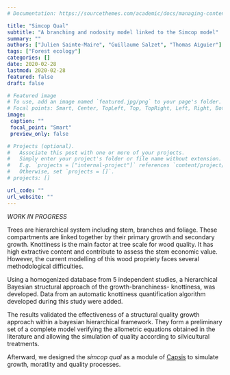 ```yaml
---
# Documentation: https://sourcethemes.com/academic/docs/managing-content/

title: "Simcop Qual"
subtitle: "A branching and nodosity model linked to the Simcop model"
summary: ""
authors: ["Julien Sainte-Maire", "Guillaume Salzet", "Thomas Aiguier"]
tags: ["Forest ecology"]
categories: []
date: 2020-02-28
lastmod: 2020-02-28
featured: false
draft: false

# Featured image
# To use, add an image named `featured.jpg/png` to your page's folder.
# Focal points: Smart, Center, TopLeft, Top, TopRight, Left, Right, BottomLeft, Bottom, BottomRight.
image:
 caption: ""
 focal_point: "Smart"
 preview_only: false

# Projects (optional).
#   Associate this post with one or more of your projects.
#   Simply enter your project's folder or file name without extension.
#   E.g. `projects = ["internal-project"]` references `content/project/deep-learning/index.md`.
#   Otherwise, set `projects = []`.
# projects: []

url_code: ""
url_website: ""
---
```


*WORK IN PROGRESS*

Trees are hierarchical system including stem, branches and foliage. These compartments 
are linked together by their primary growth and secondary growth. Knottiness is
the main factor at tree scale for wood quality. It has high extractive content and 
contribute to assess the stem economic value. However, the current modelling of this wood
propriety faces several methodological difficulties.

Using a homogenized database from 5 independent studies, a hierarchical Bayesian 
structural approach of the growth-branchiness- knottiness, was developed. Data from an automatic 
knottiness quantification algorithm developed during this study were added.

The results validated the effectiveness of a structural quality growth approach within
a bayesian hierarchical framework. They form a preliminary set of a complete model
verifying the allometric equations obtained in the literature and allowing the simulation
of quality according to silvicultural treatments.

Afterward, we designed the *simcop qual* as a module of [Capsis](https://capsis.cirad.fr/capsis) to simulate growth, moratlity and quality processes.
